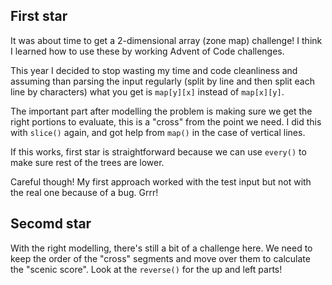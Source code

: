 ## First star

It was about time to get a 2-dimensional array (zone map) challenge! I think I learned how to use these by working Advent of Code challenges.

This year I decided to stop wasting my time and code cleanliness and assuming than parsing the input regularly (split by line and then split each line by characters) what you get is `map[y][x]` instead of `map[x][y]`.

The important part after modelling the problem is making sure we get the right portions to evaluate, this is a "cross" from the point we need. I did this with `slice()` again, and got help from `map()` in the case of vertical lines.

If this works, first star is straightforward because we can use `every()` to make sure rest of the trees are lower.

Careful though! My first approach worked with the test input but not with the real one because of a bug. Grrr!

## Secomd star

With the right modelling, there's still a bit of a challenge here. We need to keep the order of the "cross" segments and move over them to calculate the "scenic score". Look at the `reverse()` for the up and left parts!
